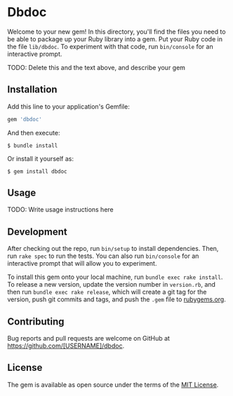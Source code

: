 # Dbdoc

Welcome to your new gem! In this directory, you'll find the files you need to be able to package up your Ruby library into a gem. Put your Ruby code in the file `lib/dbdoc`. To experiment with that code, run `bin/console` for an interactive prompt.

TODO: Delete this and the text above, and describe your gem

## Installation

Add this line to your application's Gemfile:

```ruby
gem 'dbdoc'
```

And then execute:

    $ bundle install

Or install it yourself as:

    $ gem install dbdoc

## Usage

TODO: Write usage instructions here

## Development

After checking out the repo, run `bin/setup` to install dependencies. Then, run `rake spec` to run the tests. You can also run `bin/console` for an interactive prompt that will allow you to experiment.

To install this gem onto your local machine, run `bundle exec rake install`. To release a new version, update the version number in `version.rb`, and then run `bundle exec rake release`, which will create a git tag for the version, push git commits and tags, and push the `.gem` file to [rubygems.org](https://rubygems.org).

## Contributing

Bug reports and pull requests are welcome on GitHub at https://github.com/[USERNAME]/dbdoc.


## License

The gem is available as open source under the terms of the [MIT License](https://opensource.org/licenses/MIT).
